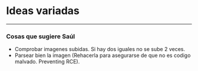 # Ideas variadas

---


### Cosas que sugiere Saúl
 * Comprobar imagenes subidas. Si hay dos iguales no se sube 2 veces.
 * Parsear bien la imagen (Rehacerla para asegurarse de que no es codigo malvado. Preventing RCE).
